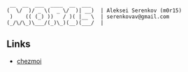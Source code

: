 ```
 __  __  ___  ____  __  ___ 
(  \/  )/ _ \(  _ \/  )| __)  | Aleksei Serenkov (m0r15)
 )    (( (_) ))   / )( |__ \  | serenkovav@gmail.com
(_/\/\_)\___/(_)\_)(__)(___/  |

```

## Links

- [chezmoi](https://www.chezmoi.io/)
